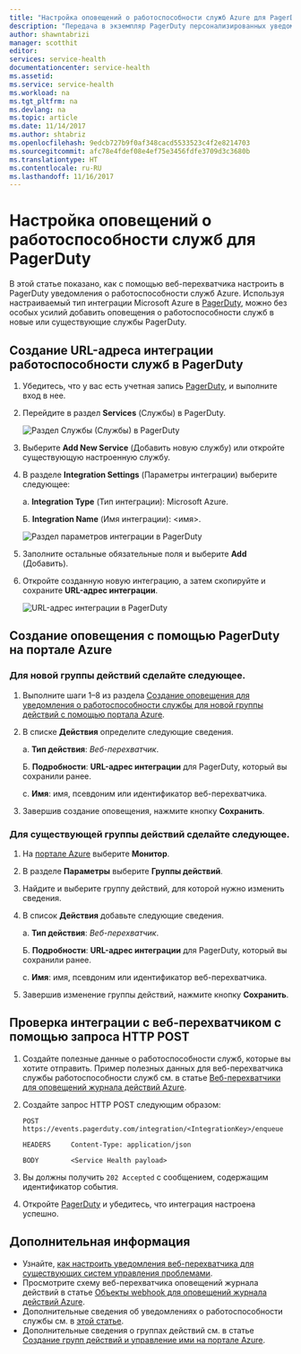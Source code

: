 ```yaml
---
title: "Настройка оповещений о работоспособности служб Azure для PagerDuty | Документация Майкрософт"
description: "Передача в экземпляр PagerDuty персонализированных уведомлений о событиях работоспособности служб."
author: shawntabrizi
manager: scotthit
editor: 
services: service-health
documentationcenter: service-health
ms.assetid: 
ms.service: service-health
ms.workload: na
ms.tgt_pltfrm: na
ms.devlang: na
ms.topic: article
ms.date: 11/14/2017
ms.author: shtabriz
ms.openlocfilehash: 9edcb727b9f0af348cacd5533523c4f2e8214703
ms.sourcegitcommit: afc78e4fdef08e4ef75e3456fdfe3709d3c3680b
ms.translationtype: HT
ms.contentlocale: ru-RU
ms.lasthandoff: 11/16/2017
---
```

# <a name="configure-service-health-alerts-with-pagerduty"></a>Настройка оповещений о работоспособности служб для PagerDuty

В этой статье показано, как с помощью веб-перехватчика настроить в PagerDuty уведомления о работоспособности служб Azure. Используя настраиваемый тип интеграции Microsoft Azure в [PagerDuty](https://www.pagerduty.com/), можно без особых усилий добавить оповещения о работоспособности служб в новые или существующие службы PagerDuty.

## <a name="creating-a-service-health-integration-url-in-pagerduty"></a>Создание URL-адреса интеграции работоспособности служб в PagerDuty
1.  Убедитесь, что у вас есть учетная запись [PagerDuty](https://www.pagerduty.com/), и выполните вход в нее.

2.  Перейдите в раздел **Services** (Службы) в PagerDuty.

    ![Раздел Службы (Службы) в PagerDuty](./media/webhook-alerts/pagerduty-services-section.png)

3.  Выберите **Add New Service** (Добавить новую службу) или откройте существующую настроенную службу.

4.  В разделе **Integration Settings** (Параметры интеграции) выберите следующее:

    a. **Integration Type** (Тип интеграции): Microsoft Azure.

    Б. **Integration Name** (Имя интеграции): \<имя\>.

    ![Раздел параметров интеграции в PagerDuty](./media/webhook-alerts/pagerduty-integration-settings.png)

5.  Заполните остальные обязательные поля и выберите **Add** (Добавить).

6.  Откройте созданную новую интеграцию, а затем скопируйте и сохраните **URL-адрес интеграции**.

    ![URL-адрес интеграции в PagerDuty](./media/webhook-alerts/pagerduty-integration-url.png)

## <a name="create-an-alert-using-pagerduty-in-the-azure-portal"></a>Создание оповещения с помощью PagerDuty на портале Azure
### <a name="for-a-new-action-group"></a>Для новой группы действий сделайте следующее.
1. Выполните шаги 1–8 из раздела [Создание оповещения для уведомления о работоспособности службы для новой группы действий с помощью портала Azure](../monitoring-and-diagnostics/monitoring-activity-log-alerts-on-service-notifications.md).

2. В списке **Действия** определите следующие сведения.

    a. **Тип действия**: *Веб-перехватчик*.

    Б. **Подробности**: **URL-адрес интеграции** для PagerDuty, который вы сохранили ранее.

    c. **Имя**: имя, псевдоним или идентификатор веб-перехватчика.

3. Завершив создание оповещения, нажмите кнопку **Сохранить**.

### <a name="for-an-existing-action-group"></a>Для существующей группы действий сделайте следующее.
1. На [портале Azure](https://portal.azure.com/) выберите **Монитор**.

2. В разделе **Параметры** выберите **Группы действий**.

3. Найдите и выберите группу действий, для которой нужно изменить сведения.

4. В список **Действия** добавьте следующие сведения.

    a. **Тип действия**: *Веб-перехватчик*.

    Б. **Подробности**: **URL-адрес интеграции** для PagerDuty, который вы сохранили ранее.

    c. **Имя**: имя, псевдоним или идентификатор веб-перехватчика.

5. Завершив изменение группы действий, нажмите кнопку **Сохранить**.

## <a name="testing-your-webhook-integration-via-an-http-post-request"></a>Проверка интеграции с веб-перехватчиком с помощью запроса HTTP POST
1. Создайте полезные данные о работоспособности служб, которые вы хотите отправить. Пример полезных данных для веб-перехватчика службы работоспособности служб см. в статье [Веб-перехватчики для оповещений журнала действий Azure](../monitoring-and-diagnostics/monitoring-activity-log-alerts-webhook.md).

2. Создайте запрос HTTP POST следующим образом:

    ```
    POST        https://events.pagerduty.com/integration/<IntegrationKey>/enqueue

    HEADERS     Content-Type: application/json

    BODY        <Service Health payload>
    ```
3. Вы должны получить `202 Accepted` с сообщением, содержащим идентификатор события.

4. Откройте [PagerDuty](https://www.pagerduty.com/) и убедитесь, что интеграция настроена успешно.

## <a name="next-steps"></a>Дополнительная информация
- Узнайте, [как настроить уведомления веб-перехватчика для существующих систем управления проблемами](service-health-alert-webhook-guide.md).
- Просмотрите схему веб-перехватчика оповещений журнала действий в статье [Объекты webhook для оповещений журнала действий Azure](../monitoring-and-diagnostics/monitoring-activity-log-alerts-webhook.md). 
- Дополнительные сведения об уведомлениях о работоспособности службы см. в [этой статье](../monitoring-and-diagnostics/monitoring-service-notifications.md).
- Дополнительные сведения о группах действий см. в статье [Создание групп действий и управление ими на портале Azure](../monitoring-and-diagnostics/monitoring-action-groups.md).